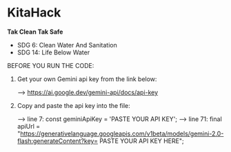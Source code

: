 # KitaHack

**Tak Clean Tak Safe**

- SDG 6: Clean Water And Sanitation
- SDG 14: Life Below Water


BEFORE YOU RUN THE CODE:

  1. Get your own Gemini api key from the link below:
  
      --> https://ai.google.dev/gemini-api/docs/api-key
  
  2. Copy and paste the api key into the file:
  
      --> line 7: const geminiApiKey = 'PASTE YOUR API KEY';
      --> line 71: final apiUrl = "https://generativelanguage.googleapis.com/v1beta/models/gemini-2.0-flash:generateContent?key= PASTE YOUR API KEY HERE";
